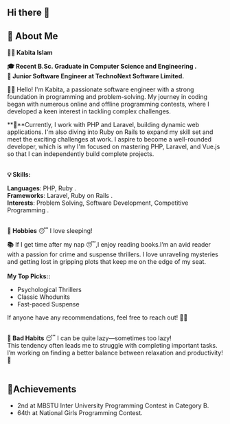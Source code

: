 ## Hi there 👋
## 🌟 About Me
**👩‍💻 Kabita Islam**

**🎓 Recent B.Sc. Graduate in Computer Science and Engineering .** <br/>
**🚀 Junior Software Engineer at TechnoNext Software Limited.** <br/>


**💁‍♀️** Hello! I'm Kabita, a passionate software engineer with a strong foundation in programming and problem-solving. My journey in coding began with numerous online and offline programming contests, where I developed a keen interest in tackling complex challenges. 

**📍**Currently, I work with PHP and Laravel, building dynamic web applications. I'm also diving into Ruby on Rails to expand my skill set and meet the exciting challenges at work. I aspire to become a well-rounded developer, which is why I'm focused on mastering PHP, Laravel, and Vue.js so that I can independently build complete projects.
<br/><br/>

**💡 Skills:** 

   **Languages**: PHP, Ruby .<br/>
    **Frameworks**: Laravel, Ruby on Rails .<br/>
    **Interests**: Problem Solving, Software Development, Competitive Programming .<br/><br/>

**🎨 Hobbies**
😴 I love sleeping!<br/>

**📚** If I get time after my nap 😴,I enjoy reading books.I’m an avid reader with a passion for crime and suspense thrillers. I love unraveling mysteries and getting lost in gripping plots that keep me on the edge of my seat.<br/><br/>
**My Top Picks::**
<ul>
<li>Psychological Thrillers</li>
<li>Classic Whodunits</li>
<li>Fast-paced Suspense</li>
</ul>
If anyone have any recommendations, feel free to reach out! 💁‍♀️ <br/><br/>

**🚫 Bad Habits**
😴 I can be quite lazy—sometimes too lazy!<br>
This tendency often leads me to struggle with completing important tasks. I’m working on finding a better balance between relaxation and productivity! 🫨<br><br>

## 🏅Achievements
<ul>
<li>2nd at MBSTU Inter University Programming Contest in
Category B.</li>
<li>64th at National Girls Programming Contest.</li>
</ul>

    
    

